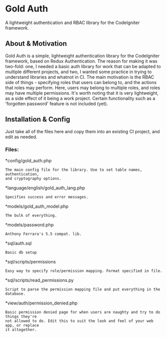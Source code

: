 Gold Auth
=========
A lightweight authentication and RBAC library for the CodeIgniter framework.

About & Motivation
------------
Gold Auth is a simple, lightweight authentication library for the CodeIgniter framework, based on Redux Authentication. The reason for making it was two-fold: one, I needed a basic auth library for work that can be adapted to multiple different projects, and two, I wanted some practice in trying to understand libraries and whatnot in CI. The main motivation is the RBAC side of things - specifying roles that users can belong to, and the actions that roles may perform. Here, users may belong to multiple roles, and roles may have multiple permissions. It's worth noting that it is very lightweight, as a side effect of it being a work project. Certain functionality such as a 'forgotten password' feature is not included (yet).

Installation & Config
------------
Just take all of the files here and copy them into an existing CI project, and edit as needed. 

### Files:
*config/gold_auth.php

	The main config file for the library. Use to set table names, authentication, 
	and cryptography options.

*language/english/gold_auth_lang.php
	
	Specifies success and error messages.


*models/gold_auth_model.php

	The bulk of everything.

*models/password.php

	Anthony Ferrara's 5.5 compat. lib.

*sql/auth.sql

	Basic db setup

*sql/scripts/permissions

	Easy way to specify role/permission mapping. Format specified in file.

*sql/scripts/read_permissions.py

	Script to parse the permission mapping file and put everything in the database.

*view/auth/permission_denied.php

	Basic permission denied page for when users are naughty and try to do things they're 
	not allowed to do. Edit this to suit the look and feel of your web app, or replace 
	it altogether.

